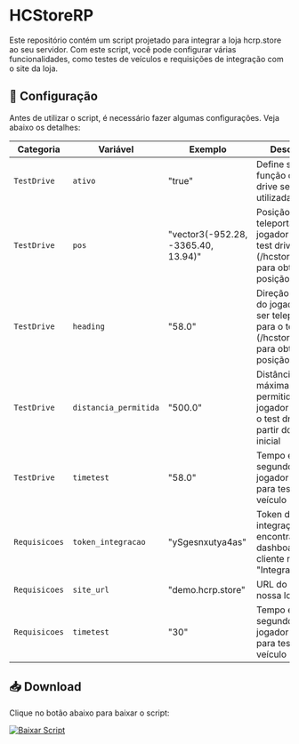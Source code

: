 # HCStoreRP

Este repositório contém um script projetado para integrar a loja hcrp.store ao seu servidor. Com este script, você pode configurar várias funcionalidades, como testes de veículos e requisições de integração com o site da loja.

## 🔧 Configuração

Antes de utilizar o script, é necessário fazer algumas configurações. Veja abaixo os detalhes:

| Categoria     | Variável   			 | Exemplo                             | Descrição                                               										            |
| ------------- | ---------------------- | ----------------------------------- | ---------------------------------------------------------------------------------------------------------- |
| `TestDrive`   | `ativo`    			 | "true"                              | Define se a função de test drive será utilizada         										            |
| `TestDrive`   | `pos`      		     | "vector3(-952.28, -3365.40, 13.94)" | Posição para teleportar o jogador para o test drive (/hcstore_getpos para obter a posição)                 |
| `TestDrive`   | `heading`  			 | "58.0"                              | Direção da visão do jogador ao ser teleportado para o test drive (/hcstore_getpos para obter a posição)    |
| `TestDrive`   | `distancia_permitida`  | "500.0"                             | Distância máxima permitida para o jogador durante o test drive, a partir do ponto inicial                  |
| `TestDrive`   | `timetest`  			 | "58.0"                              | Tempo em segundos que o jogador terá para testar o veículo                                                 |
| `Requisicoes` | `token_integracao`     | "ySgesnxutya4as"                    | Token de integração, encontrado na dashboard do cliente na aba "Integrações"                               |
| `Requisicoes` | `site_url`             | "demo.hcrp.store"                   | URL do site em nossa loja                                                                                  |
| `Requisicoes` | `timetest`             | "30"                                | Tempo em segundos que o jogador terá para testar o veículo                                                 |

## 📥 Download

Clique no botão abaixo para baixar o script:

<!-- BEGIN LATEST DOWNLOAD BUTTON -->
[![Baixar Script](https://img.shields.io/badge/-Download-purple?style=for-the-badge&logo=download&logoColor=white)](https://github.com/Alisonlg/HCStoreRP/archive/refs/heads/main.zip)
<!-- END LATEST DOWNLOAD BUTTON -->
